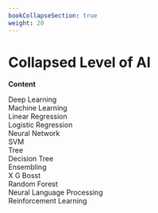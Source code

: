 ```yaml
---
bookCollapseSection: true
weight: 20
---
```


# Collapsed Level of AI

**Content**

Deep Learning  
Machine Learning  
Linear Regression  
Logistic Regression  
Neural Network  
SVM  
Tree  
Decision Tree  
Ensembling  
X G Bosst  
Random Forest  
Neural Language Processing  
Reinforcement Learning  
